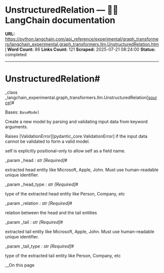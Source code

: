 # UnstructuredRelation — 🦜🔗 LangChain  documentation

**URL:** https://python.langchain.com/api_reference/experimental/graph_transformers/langchain_experimental.graph_transformers.llm.UnstructuredRelation.html
**Word Count:** 86
**Links Count:** 121
**Scraped:** 2025-07-21 08:24:00
**Status:** completed

---

# UnstructuredRelation\#

_class _langchain\_experimental.graph\_transformers.llm.UnstructuredRelation[\[source\]](https://python.langchain.com/api_reference/_modules/langchain_experimental/graph_transformers/llm.html#UnstructuredRelation)\#     

Bases: `BaseModel`

Create a new model by parsing and validating input data from keyword arguments.

Raises \[ValidationError\]\[pydantic\_core.ValidationError\] if the input data cannot be validated to form a valid model.

self is explicitly positional-only to allow self as a field name.

_param _head _: str_ _\[Required\]_\#     

extracted head entity like Microsoft, Apple, John. Must use human-readable unique identifier.

_param _head\_type _: str_ _\[Required\]_\#     

type of the extracted head entity like Person, Company, etc

_param _relation _: str_ _\[Required\]_\#     

relation between the head and the tail entities

_param _tail _: str_ _\[Required\]_\#     

extracted tail entity like Microsoft, Apple, John. Must use human-readable unique identifier.

_param _tail\_type _: str_ _\[Required\]_\#     

type of the extracted tail entity like Person, Company, etc

__On this page